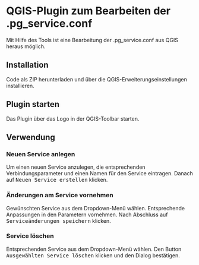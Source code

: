 # QGIS-Plugin zum Bearbeiten der .pg_service.conf

Mit Hilfe des Tools ist eine Bearbeitung der .pg_service.conf aus QGIS heraus möglich.

## Installation

Code als ZIP herunterladen und über die QGIS-Erweiterungseinstellungen installieren.

## Plugin starten

Das Plugin über das Logo in der QGIS-Toolbar starten.

## Verwendung

### Neuen Service anlegen

Um einen neuen Service anzulegen, die entsprechenden Verbindungsparameter und einen Namen für den Service eintragen. Danach auf <kbd>Neuen Service erstellen</kbd> klicken.

### Änderungen am Service vornehmen

Gewünschten Service aus dem Dropdown-Menü wählen. Entsprechende Anpassungen in den Parametern vornehmen. Nach Abschluss auf <kbd>Serviceänderungen speichern</kbd> klicken.

### Service löschen

Entsprechenden Service aus dem Dropdown-Menü wählen. Den Button <kbd>Ausgewählten Service löschen</kbd> klicken und den Dialog bestätigen.